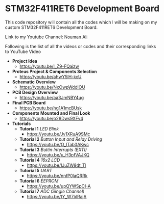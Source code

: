 # STM32F411RET6 Development Board
This code repository will contain all the codes which I will be making on my custom STM32F411RET6 Development Board.

Link to my Youtube Channel: [Nouman Ali](https://www.youtube.com/c/NoumanAli)

Following is the list of all the videos or codes and their corresponding links to YouTube Video
* **Project Idea**
  * https://youtu.be/I_Z9-FQaizw
* **Proteus Project & Components Selection**
  * https://youtu.be/ahwY5lH-kcU
* **Schematic Overview**
  * https://youtu.be/NxOwpWddIOU
* **PCB Design Overview**
  * https://youtu.be/aa3JmNBY4ug
* **Final PCB Board**
  * https://youtu.be/hg1A1mcBUsk
* **Components Mounted and Final Look**
  * https://youtu.be/o28Dws9XFv4
* **Tutorials**
  * **Tutorial 1** *LED Blink*
    * https://youtu.be/Jv1XRuA9SMc
  * **Tutorial 2** *Button Input and Relay Driving*
    * https://youtu.be/O_ITab0AKwc
  * **Tutorial 3** *Buttin Interrupts (EXTI)*
    * https://youtu.be/u_H3pfVAJKQ
  * **Tutorial 4** *16x2 LCD*
    * https://youtu.be/IJuZW8dt_TI
  * **Tutorial 5** *UART*
    * https://youtu.be/nnfP0laQRRk
  * **Tutorial 6** *EEPROM*
    * https://youtu.be/upQYWSpCI-A
  * **Tutorial 7** *ADC (Single Channel)*
    * https://youtu.be/tY_W7blRajA
